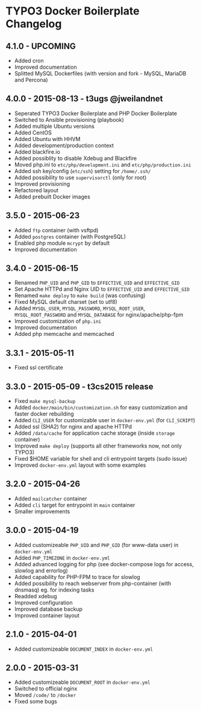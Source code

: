 TYPO3 Docker Boilerplate Changelog
==================================

4.1.0 - UPCOMING
------------------
- Added cron
- Improved documentation
- Splitted MySQL Dockerfiles (with version and fork - MySQL, MariaDB and Percona)

4.0.0 - 2015-08-13 - t3ugs @jweilandnet
---------------------------------------
- Seperated TYPO3 Docker Boilerplate and PHP Docker Boilerplate
- Switched to Ansible provisioning (playbook)
- Added multiple Ubuntu versions
- Added CentOS
- Added Ubuntu with HHVM
- Added development/production context
- Added blackfire.io
- Added possiblity to disable Xdebug and Blackfire
- Moved php.ini to `etc/php/development.ini` and `etc/php/production.ini`
- Added ssh key/config (`etc/ssh`) setting for `/home/.ssh/`
- Added possibility to use `supervisorctl` (only for root)
- Improved provisioning
- Refactored layout
- Added prebuilt Docker images

3.5.0 - 2015-06-23
-----------------------
- Added `ftp` container (with vsftpd)
- Added `postgres` container (with PostgreSQL)
- Enabled php module `mcrypt` by default
- Improved documentation

3.4.0 - 2015-06-15
-------------------------------------
- Renamed `PHP_UID` and `PHP_GID` to `EFFECTIVE_UID` and `EFFECTIVE_GID`
- Set Apache HTTPd and Nginx UID to `EFFECTIVE_UID` and `EFFECTIVE_GID`
- Renamed `make deploy` to `make build` (was confusing)
- Fixed MySQL default charset (set to utf8)
- Added `MYSQL_USER`, `MYSQL_PASSWORD`, `MYSQL_ROOT_USER`, `MYSQL_ROOT_PASSWORD` and `MYSQL_DATABASE` for nginx/apache/php-fpm
- Improved customization of `php.ini`
- Improved documentation
- Added php memcache and memcached

3.3.1 - 2015-05-11
-------------------------------------
- Fixed ssl certificate

3.3.0 - 2015-05-09 - t3cs2015 release
-------------------------------------
- Fixed `make mysql-backup`
- Added `docker/main/bin/customization.sh` for easy customization and faster docker rebuilding
- Added `CLI_USER` for customizable user in `docker-env.yml` (for `CLI_SCRIPT`)
- Added ssl (SHA2) for nginx and apache HTTPd
- Added `/data/cache` for application cache storage (inside `storage` container)
- Improved `make deploy` (supports all other frameworks now, not only TYPO3)
- Fixed $HOME variable for shell and cli entrypoint targets (sudo issue)
- Improved `docker-env.yml` layout with some examples

3.2.0 - 2015-04-26
------------------
- Added `mailcatcher` container
- Added `cli` target for entrypoint in `main` container
- Smaller improvements

3.0.0 - 2015-04-19
------------------
- Added customizeable `PHP_UID` and `PHP_GID` (for www-data user) in `docker-env.yml`
- Added `PHP_TIMEZONE` in `docker-env.yml`
- Added advanced logging for php (see docker-compose logs for access, slowlog and errorlog)
- Added capability for PHP-FPM to trace for slowlog
- Added possibility to reach webserver from php-container (with dnsmasq) eg. for indexing tasks
- Readded xdebug
- Improved configuration
- Improved database backup
- Improved container layout

2.1.0 - 2015-04-01
------------------
- Added customizeable `DOCUMENT_INDEX` in `docker-env.yml`

2.0.0 - 2015-03-31
------------------
- Added customizeable `DOCUMENT_ROOT` in `docker-env.yml`
- Switched to official nginx
- Moved `/code/` to `/docker`
- Fixed some bugs
